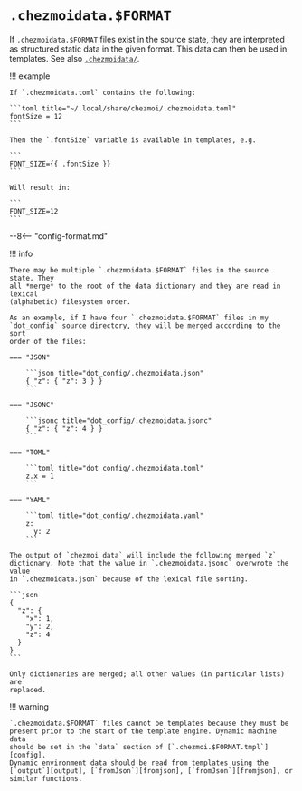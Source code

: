 # `.chezmoidata.$FORMAT`

If `.chezmoidata.$FORMAT` files exist in the source state, they are interpreted
as structured static data in the given format. This data can then be used in
templates. See also [`.chezmoidata/`][data-dir].

!!! example

    If `.chezmoidata.toml` contains the following:

    ```toml title="~/.local/share/chezmoi/.chezmoidata.toml"
    fontSize = 12
    ```

    Then the `.fontSize` variable is available in templates, e.g.

    ```
    FONT_SIZE={{ .fontSize }}
    ```

    Will result in:

    ```
    FONT_SIZE=12
    ```

--8<-- "config-format.md"

!!! info

    There may be multiple `.chezmoidata.$FORMAT` files in the source state. They
    all *merge* to the root of the data dictionary and they are read in lexical
    (alphabetic) filesystem order.

    As an example, if I have four `.chezmoidata.$FORMAT` files in my
    `dot_config` source directory, they will be merged according to the sort
    order of the files:

    === "JSON"

        ```json title="dot_config/.chezmoidata.json"
        { "z": { "z": 3 } }
        ```

    === "JSONC"

        ```jsonc title="dot_config/.chezmoidata.jsonc"
        { "z": { "z": 4 } }
        ```

    === "TOML"

        ```toml title="dot_config/.chezmoidata.toml"
        z.x = 1
        ```

    === "YAML"

        ```toml title="dot_config/.chezmoidata.yaml"
        z:
          y: 2
        ```

    The output of `chezmoi data` will include the following merged `z`
    dictionary. Note that the value in `.chezmoidata.jsonc` overwrote the value
    in `.chezmoidata.json` because of the lexical file sorting.

    ```json
    {
      "z": {
        "x": 1,
        "y": 2,
        "z": 4
      }
    }
    ```

    Only dictionaries are merged; all other values (in particular lists) are
    replaced.

!!! warning

    `.chezmoidata.$FORMAT` files cannot be templates because they must be
    present prior to the start of the template engine. Dynamic machine data
    should be set in the `data` section of [`.chezmoi.$FORMAT.tmpl`][config].
    Dynamic environment data should be read from templates using the
    [`output`][output], [`fromJson`][fromjson], [`fromJson`][fromjson], or
    similar functions.

[config]: /reference/special-files/chezmoidata-format.md
[data-dir]: /reference/special-directories/chezmoidata.md
[fromjson]: /reference/templates/functions/fromJson.md
[fromyaml]: /reference/templates/functions/fromYaml.md
[output]: /reference/templates/functions/output.md
